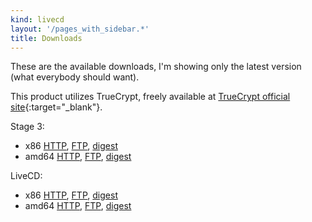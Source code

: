 ```yaml
---
kind: livecd
layout: '/pages_with_sidebar.*'
title: Downloads
---
```

These are the available downloads, I'm showing only the latest version (what everybody should want).

This product utilizes TrueCrypt, freely available at [TrueCrypt official site](http://www.truecrypt.org/){:target="_blank"}.

Stage 3:

* x86 [HTTP](/stages/stage3-i686-gentoo-unstable-2011-03-04.tar.xz), [FTP](ftp://ftp.faskatech.net/livecd/stages/stage3-i686-gentoo-unstable-2011-03-04.tar.xz), [digest](/stages/stage3-i686-gentoo-unstable-2011-03-04.tar.xz.DIGESTS)
* amd64 [HTTP](/stages/stage3-amd64-2015-11-14.tar.bz2), [FTP](ftp://ftp.faskatech.net/livecd/stages/stage3-amd64-2015-11-14.tar.bz2), [digest](/stages/stage3-amd64-2015-11-14.tar.bz2.DIGESTS)

LiveCD:

* x86 [HTTP](/latest/i686/installcd/install-i686-minimal-2011-03-04.iso), [FTP](ftp://ftp.faskatech.net/livecd/releases/latest/i686/installcd/install-i686-minimal-2011-03-04.iso), [digest](/latest/i686/installcd/install-i686-minimal-2011-03-04.iso.DIGESTS)
* amd64 [HTTP](/releases/2015-11-14/amd64/installcd/install-amd64-minimal-2015-11-14.iso), [FTP](ftp://ftp.faskatech.net/livecd/releases/2015-11-14/amd64/installcd/install-amd64-minimal-2015-11-14.iso), [digest](/releases/2015-11-14/amd64/installcd/install-amd64-minimal-2015-11-14.iso.DIGESTS)
